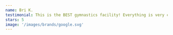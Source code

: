 ```yaml
---
name: Bri K.
testimonial: This is the BEST gymnastics facility! Everything is very clean, organized and the about is exceptional. Can’t wait to visit again!
stars: 5
image: '/images/brands/google.svg'
---
```

